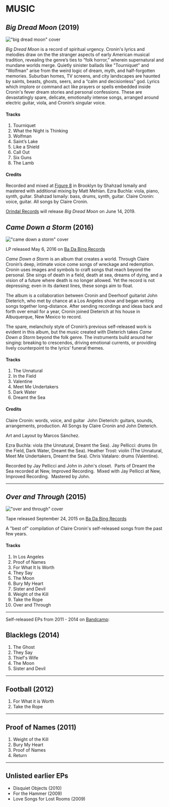 
# MUSIC 

## *Big Dread Moon* (2019)

!["big dread moon" cover](images/bigdreadmoon.jpg)

*Big Dread Moon* is a record of spiritual urgency. Cronin's lyrics and melodies draw on the the stranger aspects of early American musical tradition, revealing the genre’s ties to “folk horror,” wherein supernatural and mundane worlds merge. Quietly sinister ballads like "Tourniquet" and "Wolfman" arise from the weird logic of dream, myth, and half-forgotten memories. Suburban homes, TV screens, and city landscapes are haunted by saints, beasts, ghosts, seers, and a “calm and decisionless” god. Lyrics which implore or command act like prayers or spells embedded inside Cronin's fever dream stories and personal confessions. These are devastatingly spare, delicate, emotionally intense songs, arranged around electric guitar, viola, and Cronin’s singular voice.

#### Tracks

1. Tourniquet
2. What the Night is Thinking
3. Wolfman
4. Saint’s Lake
5. Like a Shield
6. Call Out
7. Six Guns
8. The Lamb

#### Credits
Recorded and mixed at [Figure 8](http://figure8recording.com/) in Brooklyn by Shahzad Ismaily and mastered with additional mixing by Matt Mehlan. 
Ezra Buchla: viola, piano, synth, guitar. 
Shahzad Ismaily: bass, drums, synth, guitar. 
Claire Cronin: voice, guitar. 
All songs by Claire Cronin. 

[Orindal Records](http://orindal.limitedrun.com) will release *Big Dread Moon* on June 14, 2019.

## *Came Down a Storm* (2016)

!["came down a storm" cover](images/camedownastorm.jpg)

LP released May 6, 2016 on [Ba Da Bing Records](https://badabingrecords.bandcamp.com/album/came-down-a-storm-3)

*Came Down a Storm* is an album that creates a world. Through Claire Cronin’s deep, intimate voice come songs of wreckage and redemption. Cronin uses images and symbols to craft songs that reach beyond the personal. She sings of death in a field, death at sea, dreams of dying, and a vision of a future where death is no longer allowed. Yet the record is not depressing; even in its darkest lines, these songs aim to float.

The album is a collaboration between Cronin and Deerhoof guitarist John Dieterich, who met by chance at a Los Angeles show and began writing songs together long-distance. After sending recordings and ideas back and forth over email for a year, Cronin joined Dieterich at his house in Albuquerque, New Mexico to record. 

The spare, melancholy style of Cronin’s previous self-released work is evident in this album, but the music created with Dieterich takes *Came Down a Storm* beyond the folk genre. The instruments build around her singing: breaking to crescendos, driving emotional currents, or providing lively counterpoint to the lyrics’ funeral themes.

#### Tracks

1. The Unnatural 
2. In the Field 
3. Valentine 
4. Meet Me Undertakers 
5. Dark Water 
6. Dreamt the Sea 

#### Credits

Claire Cronin: words, voice, and guitar 
John Dieterich: guitars, sounds, arrangements, production.
All Songs by Claire Cronin and John Dieterich. 

Art and Layout by Marcos Sánchez.

Ezra Buchla: viola (the Unnatural, Dreamt the Sea).
Jay Pellicci: drums (In the Field, Dark Water, Dreamt the Sea). 
Heather Trost: violin (The Unnatural, Meet Me Undertakers, Dreamt the Sea). 
Chris Vatalaro: drums (Valentine).

Recorded by Jay Pellicci and John in John's closet. 
Parts of Dreamt the Sea recorded at New, Improved Recording. 
Mixed with Jay Pellicci at New, Improved Recording. 
Mastered by John.

-----

## *Over and Through* (2015)

!["over and through" cover](images/overandthrough.jpg)

Tape released September 24, 2015 on [Ba Da Bing Records](https://badabingrecords.bandcamp.com/album/over-and-through)

A "best of" compilation of Claire Cronin's self-released songs from the past few years.

#### Tracks

1. In Los Angeles 
2. Proof of Names 
3. For What It Is Worth 
4. They Say 
5. The Moon 
6. Bury My Heart 
7. Sister and Devil 
8. Weight of the Kill  
9. Take the Rope  
10. Over and Through 

-------

Self-released EPs from 2011 - 2014 on [Bandcamp](https://clairecronin.bandcamp.com/):

## Blacklegs (2014) 

1. The Ghost 
2. They Say 
3. Thief's Wife 
4. The Moon 
5. Sister and Devil

-----

## Football (2012) 

1. For What it is Worth 
2. Take the Rope

-----

## Proof of Names (2011) 

1. Weight of the Kill 
2. Bury My Heart 
3. Proof of Names 
4. Return

-----

## Unlisted earlier EPs

- Disquiet Objects (2010) 
- For the Hammer (2009) 
- Love Songs for Lost Rooms (2009)

